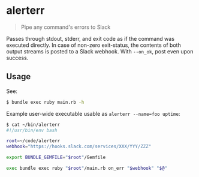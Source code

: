 # alerterr

> Pipe any command's errors to Slack

Passes through stdout, stderr, and exit code as if the command was executed
directly. In case of non-zero exit-status, the contents of both output streams
is posted to a Slack webhook. With `--on_ok`, post even upon success.

## Usage

See:

```bash
$ bundle exec ruby main.rb -h
```

Example user-wide executable usable as `alerterr --name=foo uptime`:

```bash
$ cat ~/bin/alerterr
#!/usr/bin/env bash

root=~/code/alerterr
webhook="https://hooks.slack.com/services/XXX/YYY/ZZZ"

export BUNDLE_GEMFILE="$root"/Gemfile

exec bundle exec ruby "$root"/main.rb on_err "$webhook" "$@"
```
